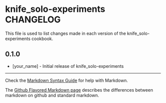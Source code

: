 knife_solo-experiments CHANGELOG
================================

This file is used to list changes made in each version of the knife_solo-experiments cookbook.

0.1.0
-----
- [your_name] - Initial release of knife_solo-experiments

- - -
Check the [Markdown Syntax Guide](http://daringfireball.net/projects/markdown/syntax) for help with Markdown.

The [Github Flavored Markdown page](http://github.github.com/github-flavored-markdown/) describes the differences between markdown on github and standard markdown.
